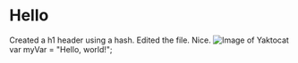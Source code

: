 # Hello 
Created a h1 header using a hash. Edited the file. Nice.
![Image of Yaktocat](https://octodex.github.com/images/yaktocat.png)
var myVar = "Hello, world!";

